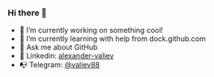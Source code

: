 ### Hi there 👋

- 🔭 I’m currently working on something cool!
- 🌱 I’m currently learning with help from dock.github.com
- 💬 Ask me about GitHub
- 🔮 Linkedin: [alexander-valiev](www.linkedin.com/in/alexander-valiev-7475a22a4 "Linkedin")
- 📭 Telegram: [@valiev88](http://t.me.ru/valiev88 "Telegram channel")
